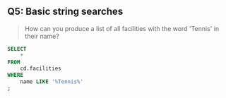 ## Q5:  Basic string searches

>How can you produce a list of all facilities with the word 'Tennis' in their name? 

```sql
SELECT 
    * 
FROM 
    cd.facilities 
WHERE 
    name LIKE '%Tennis%'
;